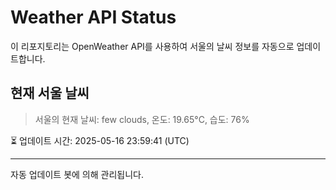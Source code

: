 
# Weather API Status

이 리포지토리는 OpenWeather API를 사용하여 서울의 날씨 정보를 자동으로 업데이트합니다.

## 현재 서울 날씨
> 서울의 현재 날씨: few clouds, 온도: 19.65°C, 습도: 76%

⏳ 업데이트 시간: 2025-05-16 23:59:41 (UTC)

---
자동 업데이트 봇에 의해 관리됩니다.
